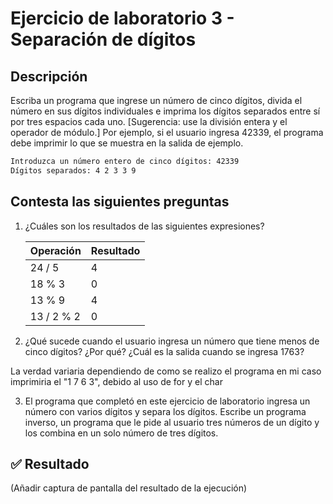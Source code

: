 # Ejercicio de laboratorio 3 - Separación de dígitos

## Descripción

Escriba un programa que ingrese un número de cinco dígitos, divida el número en sus dígitos individuales e imprima los dígitos separados entre sí por tres espacios cada uno. [Sugerencia: use la división entera y el operador de módulo.] Por ejemplo, si el usuario ingresa 42339, el programa debe imprimir lo que se muestra en la salida de ejemplo.

```cmd
Introduzca un número entero de cinco dígitos: 42339
Dígitos separados: 4 2 3 3 9
```

## Contesta las siguientes preguntas

1. ¿Cuáles son los resultados de las siguientes expresiones?

   | Operación  | Resultado |
   | ---------- | --------- |
   | 24 / 5     |     4     |
   | 18 % 3     |     0     |
   | 13 % 9     |     4     |
   | 13 / 2 % 2 |     0     |

2. ¿Qué sucede cuando el usuario ingresa un número que tiene menos de cinco dígitos? ¿Por qué? ¿Cuál es la salida cuando se ingresa 1763?

La verdad variaria dependiendo de como se realizo el programa en mi caso imprimiria el "1 7 6 3", debido al uso de for y el char

3. El programa que completó en este ejercicio de laboratorio ingresa un número con varios dígitos y separa los dígitos. Escribe un programa inverso, un programa que le pide al usuario tres números de un dígito y los combina en un solo número de tres dígitos.

## ✅ Resultado

(Añadir captura de pantalla del resultado de la ejecución)
